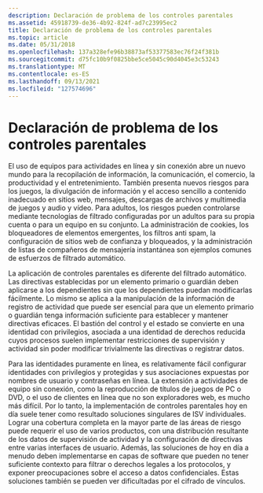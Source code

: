 ```yaml
---
description: Declaración de problema de los controles parentales
ms.assetid: 45918739-de36-4b92-824f-ad7c23995ec2
title: Declaración de problema de los controles parentales
ms.topic: article
ms.date: 05/31/2018
ms.openlocfilehash: 137a328efe96b38873af53377583ec76f24f381b
ms.sourcegitcommit: d75fc10b9f0825bbe5ce5045c90d4045e3c53243
ms.translationtype: MT
ms.contentlocale: es-ES
ms.lasthandoff: 09/13/2021
ms.locfileid: "127574696"
---
```

# <a name="parental-controls-problem-statement"></a>Declaración de problema de los controles parentales

El uso de equipos para actividades en línea y sin conexión abre un nuevo mundo para la recopilación de información, la comunicación, el comercio, la productividad y el entretenimiento. También presenta nuevos riesgos para los juegos, la divulgación de información y el acceso sencillo a contenido inadecuado en sitios web, mensajes, descargas de archivos y multimedia de juegos y audio y vídeo. Para adultos, los riesgos pueden controlarse mediante tecnologías de filtrado configuradas por un adultos para su propia cuenta o para un equipo en su conjunto. La administración de cookies, los bloqueadores de elementos emergentes, los filtros anti spam, la configuración de sitios web de confianza y bloqueados, y la administración de listas de compañeros de mensajería instantánea son ejemplos comunes de esfuerzos de filtrado automático.

La aplicación de controles parentales es diferente del filtrado automático. Las directivas establecidas por un elemento primario o guardián deben aplicarse a los dependientes sin que los dependientes puedan modificarlas fácilmente. Lo mismo se aplica a la manipulación de la información de registro de actividad que puede ser esencial para que un elemento primario o guardián tenga información suficiente para establecer y mantener directivas eficaces. El bastión del control y el estado se convierte en una identidad con privilegios, asociada a una identidad de derechos reducida cuyos procesos suelen implementar restricciones de supervisión y actividad sin poder modificar trivialmente las directivas o registrar datos.

Para las identidades puramente en línea, es relativamente fácil configurar identidades con privilegios y protegidas y sus asociaciones expuestas por nombres de usuario y contraseñas en línea. La extensión a actividades de equipo sin conexión, como la reproducción de títulos de juegos de PC o DVD, o el uso de clientes en línea que no son exploradores web, es mucho más difícil. Por lo tanto, la implementación de controles parentales hoy en día suele tener como resultado soluciones singulares de ISV individuales. Lograr una cobertura completa en la mayor parte de las áreas de riesgo puede requerir el uso de varios productos, con una distribución resultante de los datos de supervisión de actividad y la configuración de directivas entre varias interfaces de usuario. Además, las soluciones de hoy en día a menudo deben implementarse en capas de software que pueden no tener suficiente contexto para filtrar o derechos legales a los protocolos, y exponer preocupaciones sobre el acceso a datos confidenciales. Estas soluciones también se pueden ver dificultadas por el cifrado de vínculos.

 

 



